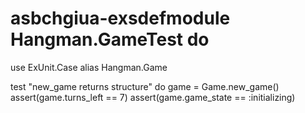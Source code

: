 # asbchgiua-exsdefmodule Hangman.GameTest do
  use ExUnit.Case
  alias Hangman.Game

  test "new_game returns structure" do
    game = Game.new_game()
    assert(game.turns_left == 7)
    assert(game.game_state == :initializing)
